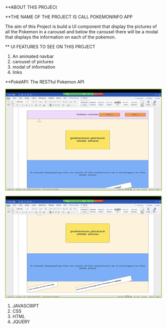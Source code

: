 **ABOUT THIS PROJECt

**THE NAME OF THE PROJECT IS CALL POKEMONINFO APP

The aim of this Project is build a UI component that display the pictures of all the Pokemon in a carousel and below the carousel there will be a modal that displays the information on each of the pokemon.


** UI FEATURES TO SEE ON THIS PROJECT

1. An animated navbar
2. carousel of pictures
3. modal of information
4. links 


<!--API USED-->
**PokéAPI: The RESTful Pokemon API
<a href="https://pokeapi.co/api/v2/ability/150/" ></a>

![WIREFRAME FOR THIS PROJECT](images/Screenshot%202023-07-01%20at%203.26.37%20PM.png)

![WIREFRAME FOR THIS PROJECT](images/Screenshot%202023-07-01%20at%203.26.49%20PM.png)


<!--TECHNOLOGIES FOR THIS PROJECT-->
1. JAVASCRIPT
2. CSS
3. HTML
4. JQUERY
